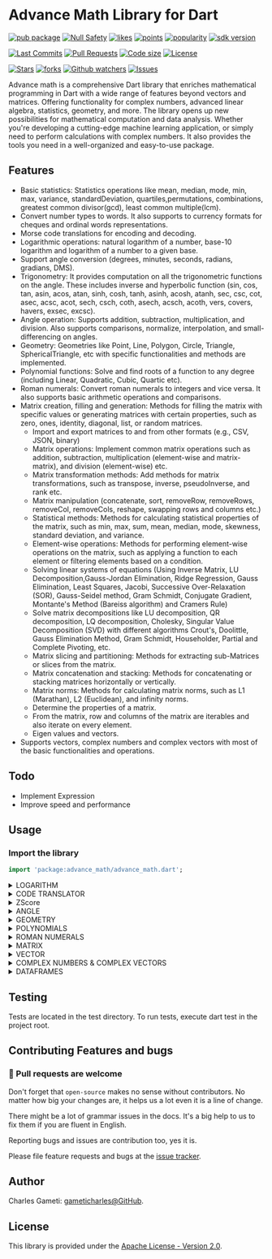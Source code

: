 # Advance Math Library for Dart

[![pub package](https://img.shields.io/pub/v/advance_math.svg?logo=dart&logoColor=00b9fc)](https://pub.dartlang.org/packages/advance_math)
[![Null Safety](https://img.shields.io/badge/null-safety-brightgreen)](https://dart.dev/null-safety)
[![likes](https://img.shields.io/pub/likes/advance_math)](https://pub.dartlang.org/packages/advance_math/score)
[![points](https://img.shields.io/pub/points/advance_math)](https://pub.dartlang.org/packages/advance_math/score)
[![popularity](https://img.shields.io/pub/popularity/advance_math)](https://pub.dartlang.org/packages/advance_math/score)
[![sdk version](https://badgen.net/pub/sdk-version/advance_math)](https://pub.dartlang.org/packages/advance_math)

[![Last Commits](https://img.shields.io/github/last-commit/gameticharles/advance_math?ogo=github&logoColor=white)](https://github.com/gameticharles/advance_math/commits/master)
[![Pull Requests](https://img.shields.io/github/issues-pr/gameticharles/advance_math?ogo=github&logoColor=white)](https://github.com/gameticharles/advance_math/pulls)
[![Code size](https://img.shields.io/github/languages/code-size/gameticharles/advance_math?ogo=github&logoColor=white)](https://github.com/gameticharles/advance_math)
[![License](https://img.shields.io/github/license/gameticharles/advance_math?ogo=github&logoColor=white)](https://github.com/gameticharles/advance_math/blob/main/LICENSE)

[![Stars](https://img.shields.io/github/stars/gameticharles/advance_math)](https://github.com/gameticharles/advance_math/stargazers)
[![forks](https://img.shields.io/github/forks/gameticharles/advance_math)](https://github.com/gameticharles/advance_math/network/members)
[![Github watchers](https://img.shields.io./github/watchers/gameticharles/advance_math)](https://github.com/gameticharles/advance_math/MyBadges)
[![Issues](https://img.shields.io./github/issues-raw/gameticharles/advance_math)](https://github.com/gameticharles/advance_math/issues)

Advance math is a comprehensive Dart library that enriches mathematical programming in Dart with a wide range of features beyond vectors and matrices. Offering functionality for complex numbers, advanced linear algebra, statistics, geometry, and more. The library opens up new possibilities for mathematical computation and data analysis. Whether you're developing a cutting-edge machine learning application, or simply need to perform calculations with complex numbers. It also provides the tools you need in a well-organized and easy-to-use package.

## Features

- Basic statistics: Statistics operations like mean, median, mode, min, max, variance, standardDeviation, quartiles,permutations, combinations, greatest common divisor(gcd), least common multiple(lcm).
- Convert number types to words. It also supports to currency formats for cheques and ordinal words representations.
- Morse code translations for encoding and decoding.
- Logarithmic operations: natural logarithm of a number, base-10 logarithm and logarithm of a number to a given base.
- Support angle conversion (degrees, minutes, seconds, radians, gradians, DMS).
- Trigonometry: It provides computation on all the trigonometric functions on the angle. These includes inverse and hyperbolic function (sin, cos, tan, asin, acos, atan, sinh, cosh, tanh, asinh, acosh, atanh, sec, csc, cot, asec, acsc, acot, sech, csch, coth, asech, acsch, acoth, vers, covers, havers, exsec, excsc).
- Angle operation: Supports addition, subtraction, multiplication, and division. Also supports comparisons, normalize, interpolation, and small-differencing on angles.
- Geometry: Geometries like Point, Line, Polygon, Circle, Triangle, SphericalTriangle, etc with specific functionalities and methods are implemented.
- Polynomial functions: Solve and find roots of a function to any degree (including Linear, Quadratic, Cubic, Quartic etc).
- Roman numerals: Convert roman numerals to integers and vice versa. It also supports basic arithmetic operations and comparisons.
- Matrix creation, filling and generation: Methods for filling the matrix with specific values or generating matrices with certain properties, such as zero, ones, identity, diagonal, list, or random matrices.
    - Import and export matrices to and from other formats (e.g., CSV, JSON, binary)
    - Matrix operations: Implement common matrix operations such as addition, subtraction, multiplication (element-wise and matrix-matrix), and division (element-wise) etc.
    - Matrix transformation methods: Add methods for matrix transformations, such as transpose, inverse, pseudoInverse, and rank etc.
    - Matrix manipulation (concatenate, sort, removeRow, removeRows, removeCol, removeCols, reshape, swapping rows and columns etc.)
    - Statistical methods: Methods for calculating statistical properties of the matrix, such as min, max, sum, mean, median, mode, skewness, standard deviation, and variance.
    - Element-wise operations: Methods for performing element-wise operations on the matrix, such as applying a function to each element or filtering elements based on a condition.
    - Solving linear systems of equations (Using Inverse Matrix, LU Decomposition,Gauss-Jordan Elimination, Ridge Regression, Gauss Elimination, Least Squares, Jacobi, Successive Over-Relaxation (SOR), Gauss-Seidel method, Gram Schmidt, Conjugate Gradient, Montante's Method (Bareiss algorithm) and Cramers Rule)
    - Solve matrix decompositions like LU decomposition, QR decomposition, LQ decomposition, Cholesky, Singular Value Decomposition (SVD)  with different algorithms Crout's, Doolittle, Gauss Elimination Method, Gram Schmidt, Householder, Partial and Complete Pivoting, etc.
    - Matrix slicing and partitioning: Methods for extracting sub-Matrices or slices from the matrix.
    - Matrix concatenation and stacking: Methods for concatenating or stacking matrices horizontally or vertically.
    - Matrix norms: Methods for calculating matrix norms, such as L1 (Marathan), L2 (Euclidean), and infinity norms.
    - Determine the properties of a matrix.
    - From the matrix, row and columns of the matrix are iterables and also iterate on every element.
    - Eigen values and vectors.
- Supports vectors, complex numbers and complex vectors with most of the basic functionalities and operations.

## Todo

- Implement Expression
- Improve speed and performance

## Usage

### Import the library

```dart
import 'package:advance_math/advance_math.dart';
```

<details>
<summary>LOGARITHM</summary>

# Logarithm

Base-10 logarithm of a number is also implemented.

```dart
print(log10(100));  // Output: 2.0
```

Compute the natural logarithm of of a number using the function below. It also supports computes logarithm to any base.

```dart
// Natural log of `e`
print(log(math.e));  // Output: 1.0

//log to any base. Example log to base 10 on 100
print(log(100, 10)); // prints: 2.0
```

Compute the logarithm of a number to a given base.

```dart
print(logBase(10, 100));  // Output: 2.0
print(logBase(2, 8));  // Output: 3.0
print(logBase(2, 32));  // Output: 5.0
```

</details>

<details>
<summary>CODE TRANSLATOR</summary>

# Morse Code

This library provides a class, `MorseCode`, for encoding and decoding messages using the Morse code system. It offers custom delimiters for characters, words, and new lines in Morse code. The class also includes a rate limiter to prevent abuse of the encode/decode functions and optional logging for debugging purposes.

```dart
main(){
  // Create an instance of morse code translator
  var translator = MorseCode();

  // Convert words to morse code
  var encoded = translator.encode('SOS');
  print('Encoded: $encoded'); // Encoded: ... --- ...
  print('');

  // Convert the morse code to words
  var decoded = translator.decode(encoded);
  print('Decoded: $decoded'); // Decoded: SOS
}
```

## Rate Limiting and Logging

The `MorseCodeTranslator` class includes a rate limiter to prevent abuse of the encode/decode functions. You can enable or disable logging by setting the `loggingEnabled` flag to `true` or `false`. When logging is enabled, informational messages will be logged to the console.

## Caching

To improve efficiency, the translator caches previously decoded Morse code strings. This allows for faster decoding of repeated messages without having to recompute them.

```dart
void main() {
  // Create an instance of rate limiter
  var rateLimiter = RateLimiter(
    maxRequests: 10,
    interval: Duration(seconds: 10),
  );

  // An instance of morse code translator with logging enabled and rate limiter parsed
  var translator = MorseCode(
    loggingEnabled: true,
    rateLimiter: rateLimiter,
  );

  encoded = translator.encode('Enable logging for debugging');
  print('Encoded: $encoded');

  decoded = translator.decode(encoded);
  print('Decoded: $decoded');

  print('');
  print('Decoded directly');
  String decodingValue =
      ".... .. / - .... . .-. . / .... --- .-- / .- .-. . / -.-- --- ..- ..--..";
  decoded = translator.decode(decodingValue);
  print('Decoded: $decoded');
}

// Encoding input: Enable logging for debugging
// Encoded: . -. .- -... .-.. . / .-.. --- --. --. .. -. --. / ..-. --- .-. / -.. . -... ..- --. --. .. -. --.
// Decoded: ENABLE LOGGING FOR DEBUGGING
// 
// Decoded directly
// Decoded: HI THERE HOW ARE YOU?
```


# NumOrWords

NumOrWords (Numbers or Words) is a Dart class designed to convert numerical values into their word representations and vice-versa. It is highly customizable, catering to multiple languages, currency representations, and more.

## Features

- **Basic Number Conversion**: Convert any number into its word representation.
- **Currency Representation**: Represent numbers in their currency form (e.g., Dollars, Euros).
- **Decimal Precision**: Define the precision for decimal numbers.
- **Ordinal Numbers**: Convert numbers into their ordinal form (e.g., 1st, 2nd, 3rd).
- **Multiple Languages Support**: Easily extendable for multiple languages.
- **Number Extension**: Conveniently use the Dart extension on numbers for quick conversion.

## Basic Usage

To begin, instantiate the `NumOrWords` class by providing language configurations.

```dart
var converter = NumOrWords(languages: {'en': englishConfig});
```

### Converting a Number to Words

Simply call the `convert` method on the converter instance.

```dart
print(converter.toWords(45.6743));  // Forty-Five Point Six Seven Four Three
```

### Defining Decimal Precision

You can also specify the precision for decimal numbers.

```dart
print(converter.toWords(45.6743, decimalPlaces: 10));  // Forty-Five Point Six Seven Four Three
```

### Currency Representation

To represent numbers in their currency form, specify the currency.

```dart
print(converter.convert(45.6743, currency: usd));  // Forty-Five Dollars And Sixty-Seven Cents Only
```

## Using the Number Extension

For convenience, the package also provides an extension on the number type.

```dart
print(45.67.toWords(currency: usd));  // Forty-Five Dollars And Sixty-Seven Cents Only
```

## Advanced Number Conversions

The package can handle a variety of number forms and scenarios.

```dart
print(converter.toWords(0));  // Zero
print(converter.toWords(1));  // One
print(converter.toWords(10));  // Ten
print(converter.toWords(100));  // One Hundred
print(converter.toWords(101));  // One Hundred And One
print(converter.toWords(111));  // One Hundred And Eleven
```

### Ordinal Numbers

To convert numbers into their ordinal form, use the `useOrdinal` parameter.

```dart
print(converter.toWords(111, useOrdinal: true));  // One Hundred And Eleventh
print(converter.toWords(13, useOrdinal: true));  // Thirteenth
print(converter.toWords(21, useOrdinal: true));  // Twenty-First
print(converter.toWords(30, useOrdinal: true));  // Thirtieth
print(converter.toWords(40, useOrdinal: true));  // Fortieth
```

### Words to Numver

The supports only French and English for the mean time. You can convert number to either English or French and back to number with losing precision.

```dart
  void displayConversion(NumOrWords converter, num value,
      {String lang = 'en',
      int decimalPlaces = 2,
      bool useOrdinal = false,
      bool isFeminine = false,
      Currency? currency}) {
    var result = converter.toWords(value,
        lang: lang,
        decimalPlaces: decimalPlaces,
        useOrdinal: useOrdinal,
        isFeminine: isFeminine,
        currency: currency);
    print(result);
    print(converter.toNum(result, lang: lang, currency: currency));
    print('---');
  }

  var converter = NumOrWords();

  print('--- French ---');
  displayConversion(converter, 301, lang: 'fr', useOrdinal: true);
  displayConversion(converter, 123, lang: 'fr', decimalPlaces: 10);
  displayConversion(converter, 6743, lang: 'fr', decimalPlaces: 10);
  displayConversion(converter, 123.6743, lang: 'fr', decimalPlaces: 10);
  displayConversion(converter, 123.6743, lang: 'fr', currency: cefaCurrency);
  displayConversion(converter, 84656789, lang: 'fr');
  displayConversion(converter, 9181601, lang: 'fr');
  displayConversion(converter, 8666529123484656789, lang: 'fr');

  print('\n--- English ---');
  displayConversion(converter, 301, lang: 'en', useOrdinal: true);
  displayConversion(converter, 123, lang: 'en', decimalPlaces: 10);
  displayConversion(converter, 6743, lang: 'en', decimalPlaces: 10);
  displayConversion(converter, 123.6743, lang: 'en', decimalPlaces: 10);
  displayConversion(converter, 123.6743, lang: 'en', currency: usdCurrency);
  displayConversion(converter, 9181601, lang: 'en');
  displayConversion(converter, 8666529123484656789, lang: 'en');


// --- French ---
// Trois Cents-et-Un
// 301
// ---
// Cent et Vingt-et-Trois
// 123
// ---
// Six Mille Sept Cents et Quarante-et-Trois
// 6743
// ---
// Cent et Vingt-et-Trois Point Six Mille Sept Cents et Quarante-et-Trois
// 123.6743
// ---
// Cent et Vingt-et-Trois Francs et Soixante-et-Sept Centimes Seulement
// 123.67
// ---
// Quatre-Vingt-et-Quatre Million Six Cents et Cinquante-et-Six Mille Sept Cents et Quatre-Vingt-et-Neuf
// 84656789
// ---
// Neuf Million Cent et Quatre-Vingt-et-Un Mille Six Cents et Un
// 9181601
// ---
// Huit Trillion Six Cents et Soixante-et-Six Billiard Cinq Cents et Vingt-et-Neuf Billion Cent et Vingt-et-Trois Milliard Quatre Cents et Quatre-Vingt-et-Quatre Million Six Cents et Cinquante-et-Six Mille Sept Cents et Quatre-Vingt-et-Neuf
// 8666529123484656789
// ---
//
// --- English ---
// Three Hundred And First
// 301
// ---
// One Hundred And Twenty-Three
// 123
// ---
// Six Thousand Seven Hundred And Forty-Three
// 6743
// ---
// One Hundred And Twenty-Three Point Six Thousand Seven Hundred And Forty-Three
// 123.6743
// ---
// One Hundred And Twenty-Three Dollars And Sixty-Seven Cents Only
// 123.67
// ---
// Nine Million One Hundred And Eighty-One Thousand Six Hundred And One
// 9181601
// ---
// Eight Quintillion Six Hundred And Sixty-Six Quadrillion Five Hundred And Twenty-Nine Trillion One Hundred And Twenty-Three Billion Four Hundred And Eighty-Four Million Six Hundred And Fifty-Six Thousand Seven Hundred And Eighty-Nine
// 8666529123484656789
// ---
```

## LanguageConfig and Currency Configurations

The `LanguageConfig` and `Currency` classes are central to the NumOrWords package. They allow for deep customization and extensibility to cater to different languages and currency formats.

### Currency Configuration

For currency representation, you can define the singular and plural forms of both main and fractional units using the `Currency` class.

These configurations (`Currency` and `LanguageConfig`) form the backbone of the NumOrWords package. By leveraging their flexibility, users can accurately convert numbers to word representations for a vast range of languages and currency formats. Whether you're targeting a single language or a global audience, NumOrWords ensures precision and extensibility.

**Example:**

```dart
final Currency usd = Currency.inUnits(
  1.0,
  CurrencyUnits(
    'United States Dollars',
    '\$',
    'USD',
    null,
    1.0,
    false,
  mainUnitSingular: 'Dollar',
  mainUnitPlural: 'Dollars',
  fractionalUnitSingular: 'Cent',
  fractionalUnitPlural: 'Cents',
  ),
);

```

In the above example, the `Currency` configuration is set for US Dollars, with "Dollar" as the singular form, "Dollars" as the plural, "Cent" as the fractional singular, and "Cents" as the fractional plural.

### LanguageConfig

The `LanguageConfig` class provides a comprehensive configuration for number-word conversion in a specific language. It defines the word representations for different number sections, such as ones, tens, hundreds, magnitudes, etc., and also handles special conditions like ordinals.

**Example:**

```dart
/// An English configuration for conversion
final LanguageConfig englishConfig = LanguageConfig(
  ones: {
    '0': "Zero",
    '1': "One",
    '2': "Two",
    '3': "Three",
    '4': "Four",
    '5': "Five",
    '6': "Six",
    '7': "Seven",
    '8': "Eight",
    '9': "Nine"
  },
  teens: {
    '10': "Ten",
    '11': "Eleven",
    '12': "Twelve",
    '13': "Thirteen",
    '14': "Fourteen",
    '15': "Fifteen",
    '16': "Sixteen",
    '17': "Seventeen",
    '18': "Eighteen",
    '19': "Nineteen"
  },
  tens: {
    '2': "Twenty",
    '3': "Thirty",
    '4': "Forty",
    '5': "Fifty",
    '6': "Sixty",
    '7': "Seventy",
    '8': "Eighty",
    '9': "Ninety"
  },
  hundreds: {
    '1': "One Hundred",
    '2': "Two Hundred",
    '3': "Three Hundred",
    '4': "Four Hundred",
    '5': "Five Hundred",
    '6': "Six Hundred",
    '7': "Seven Hundred",
    '8': "Eight Hundred",
    '9': "Nine Hundred"
  },
  magnitudes: [
    "",
    "Thousand",
    "Million",
    "Billion",
    "Trillion",
    "Quadrillion",
    "Quintillion",
    "Sextillion",
    "Septillion",
    "Octillion",
    "Nonillion",
    "Decillion",
    "Undecillion",
    "Duodecillion",
    "Tredecillion",
    "Quattuordecillion",
    "Quindecillion",
    "Sexdecillion",
    "Septendecillion",
    "Octodecillion",
    "Novemdecillion",
    "Vigintillion"
  ],
  fractionalSeparator: 'Point',
  negativeTerm: 'Negative',
  currencySuffix: 'Only',
  tensDelimiter: "-",
  ordinalSuffixes: {1: "st", 2: "nd", 3: "rd", -1: "th"},
  ordinalFunction: (value, {bool isFeminine = false}) {
    // Helper function to get the ordinal for numbers from 1 to 19
    String simpleOrdinal(int num) {
      if (num == 1) return 'First';
      if (num == 2) return 'Second';
      if (num == 3) return 'Third';
      if (num == 4) return 'Fourth';
      if (num == 5) return 'Fifth';
      if (num == 6) return 'Sixth';
      if (num == 7) return 'Seventh';
      if (num == 8) return 'Eighth';
      if (num == 9) return 'Ninth';
      if (num == 12) return 'Twelfth';

      return "${englishConfig.convertChunk(num)}${englishConfig.ordinalSuffixes[-1]!}";
    }

    String twoDigitOrdinal(int num) {
      if (num >= 10 && num < 20) {
        // Special cases for 11th to 19th
        return englishConfig.teens["$num"]! +
            englishConfig.ordinalSuffixes[-1]!;
      }
      if (num >= 20) {
        int tensPart = num ~/ 10;
        int onesPart = num % 10;
        var v = englishConfig.tens["$tensPart"]!;
        if (onesPart == 0) {
          return "${v.substring(0, v.length - 1)}ieth";
        } else {
          return "$v-${simpleOrdinal(onesPart)}";
        }
      }
      return simpleOrdinal(num);
    }

    if (value < 100) {
      return twoDigitOrdinal(value);
    }

    String cardinal = englishConfig.convertChunk(value);
    List<String> parts = cardinal.split(' ');

    // For numbers above 99, replace only the last part with its ordinal
    String lastPartOrdinal = twoDigitOrdinal(value % 100);
    parts[parts.length - 1] = lastPartOrdinal;

    return parts.join(' ');
  },
  reverseOrdinalFunction: (value) {
    value = value.replaceFirst('First', 'One');
    value = value.replaceFirst('Second', 'Two');
    value = value.replaceFirst('Third', 'Three');
    value = value.replaceFirst('Fourth', 'Four');
    value = value.replaceFirst('Fifth', 'Five');
    value = value.replaceFirst('Sixth', 'Six');
    value = value.replaceFirst('Seventh', 'Seven');
    value = value.replaceFirst('Eighth', 'Eight');
    value = value.replaceFirst('Ninth', 'Nine');
    value = value.replaceFirst('Twelfth', 'Twelve');

    // Split the input into words
    List<String> words = value.split(RegExp(r'[\s\-]'));

    if (words.last.endsWith('ieth')) {
      value = value.replaceFirst(
          words.last, '${words.last.substring(0, words.last.length - 4)}y');
    } else if (words.last.endsWith('th')) {
      value = value.replaceFirst(
          words.last, words.last.substring(0, words.last.length - 2));
    }

    return value;
  },
  chunkConversionRule: (num currentValue, String word, LanguageConfig config) {
    if (word == "Hundred") {
      return currentValue == 0 ? 100 : currentValue * 100;
    } else if (config.magnitudes.contains(word)) {
      num magnitudeValue = pow(10, config.magnitudes.indexOf(word) * 3);
      return currentValue * magnitudeValue;
    }

    return 0; // Default case, can be adjusted as needed
  },
  defaultConjunction: "And",
  unitsBeforeTens: false,
);

```

In the provided example, the `LanguageConfig` is set for English. It specifies the words for ones, tens, hundreds, etc., and also handles the logic for ordinals. The configuration also includes details like the word for negative numbers (`Negative`), currency suffix (`Only`), and the delimiter used between tens and ones (`-`).

### Extending for Multiple Languages

To support multiple languages, simply extend the `LanguageConfig` for each language and provide it to the `NumOrWords` class.

## Conclusion

NumOrWords offers a comprehensive solution for converting numbers into words, supporting a wide range of use-cases and customization. Whether you need simple word representation or complex multi-language support with currency, NumOrWords has got you covered.

</details>


<details>
<summary>ZScore</summary>

# ZScore

Computes Z-scores based on a given confidence level.
The class provides functionalities to compute Z-scores, which are used in statistical hypothesis testing.

The Z-score represents how many standard deviations an element is from the mean.

```dart
var confidenceLevels = [
    10,
    20,
    30,
    40,
    50,
    60,
    70,
    80,
    85,
    90,
    95,
    99.0,
    99.999,
    99.99999,
    99.9999999
  ];
  for (var cl in confidenceLevels) {
    double zScore = ZScore.computeZScore(cl);
    print("Z-score for $cl% confidence level is $zScore");
  }

// Z-score for 10% confidence level is 0.12538099310291884
// Z-score for 20% confidence level is 0.25293326782658254
// Z-score for 30% confidence level is 0.3848770849965131
// Z-score for 40% confidence level is 0.5240018703826799
// Z-score for 50% confidence level is 0.6741891400433162
// Z-score for 60% confidence level is 0.8414567173547839
// Z-score for 70% confidence level is 1.0364314851895606
// Z-score for 80% confidence level is 1.281728756502709
// Z-score for 85% confidence level is 1.4398004696260025
// Z-score for 90% confidence level is 1.645211440143815
// Z-score for 95% confidence level is 1.9603949169253396
// Z-score for 99.0% confidence level is 2.5762360813095704
// Z-score for 99.999% confidence level is 4.417087697546128
// Z-score for 99.99999% confidence level is 5.326446072058037
// Z-score for 99.9999999% confidence level is 6.109029815669355
```

Compute the confidence level using the Z-Scroe value

```dart
print(ZScore.computeConfidenceLevel(1.9603949169253396)); // 95.00503548449109
print(ZScore.computeConfidenceLevel(5.326446072058037)); // 99.99998998470075
```

Confidence interval around a sample mean, you generally need the sample mean (x), the sample size (n), and the standard deviation (σ) or the standard error of the sample mean (SE). The Z-score corresponding to the desired confidence level is also required.

```dart
var interval = ZScore.computeConfidenceInterval(50, 100, 10, 95);
print("Confidence Interval: (${interval.lower}, ${interval.upper})");
// Output: Confidence Interval: (48.040605084588995, 51.959394915411005)
```

Compute the Probability Density Function (PDF) and Cumulative Density Function (CDF) for a standard normal distribution to the ZScore class.

```dart
print(ZScore.computeCDF(0)); // 0.49999998499999976
print(ZScore.computePDF(0)); // 0.3989422804014327
```

other computational functions includes:

```dart
// Compute p-value from a given Z-score.
print(ZScore.computePValue(1.96)); // 0.025

// Convert Z-score to T-score.
print(ZScore.convertZToT(1.96)); // 69.6

// Compute the percentile from a given Z-score.
print(ZScore.computePercentile(1.96)); // 97.5

// Compute Z-score from a raw score.
print(ZScore.computeZScoreFromRawScore(110, 100, 15)); // 0.6666666666666666
```

</details>

<details>
<summary>ANGLE</summary>

# Angle Class

The `Angle` class is part of the `advanced_math` library. It's designed to make working with angles straightforward in a variety of units, including degrees, radians, gradians, and DMS (Degrees, Minutes, Seconds).

## Features

1. Create an Angle object with any of the four units. The class will automatically convert it to all other units and store them as properties:

```dart
var angleDeg = Angle.degrees(45);
var angleRad = Angle.radians(math.pi / 4);
var angleGrad = Angle.gradians(50);
var angleDMS = Angle.dms([45, 0, 0]);
```

2. Get the smallest difference between two angles:

```dart
num diff = angleDeg.smallestDifference(angleRad);
```

3. Interpolate between two angles:

```dart
Angle interpolated = angleDeg.interpolate(angleRad, 0.5);
```

4. Convert an angle from one unit to another:

```dart
double rad = Angle.convert(180, AngleType.degrees, AngleType.radians);  // Converts 180 degrees to radians
print(rad);  // Outputs: 3.141592653589793

double grad = Angle.convert(1, AngleType.radians, AngleType.gradians);  // Converts 1 radian to gradians
print(grad);  // Outputs: 63.661977236758134
```

5. Convert degrees to gradians, radians, minutes or seconds, and vice versa:

```dart
double minutes = degrees2Minutes(1);  // Output: 60.0
double degreesFromMinutes = minutes2Degrees(60);  // Output: 1.0
double seconds = degrees2Seconds(1);  // Output: 3600.0
double degreesFromSeconds = seconds2Degrees(3600);  // Output: 1.0
```

6. Perform all the possible trignometry functions on the angle:

```dart
var angle = Angle.degrees(45);
var t1 = angle.sin();
var t2 = angle.cos();
var t3 = angle.tan();
var t4 = angle.tanh();
var t5 = angle.atanh();
```

These features provide an easy-to-use interface for handling various angle calculations, especially for applications that require geometric computations or work with geospatial data. The `Angle` class is an essential part of the `advanced_math` library and can be useful for anyone who needs advanced mathematical operations in Dart.

</details>

<details>
<summary>GEOMETRY</summary>

# Geometry Library

This library provides a suite of classes and functions to work with geometric objects and perform geometric calculations.

## Usage

### Point

A `Point` represents a point in a 2D space.

```dart
Point p1 = Point(3, 4); // 2D point
print(p1.x); // prints: 3
print(p1.y); // prints: 4

var p2 = Point(1, 2, 3);  // 3D point
print(p2.is3DPoint) // true

var p = Point.fromPolarCoordinates(5, radians(53.13));
print(p); // Output: Point(3.0000000000000004, 3.9999999999999996)

var p = Point.fromSphericalCoordinates(5, radians(53.13), radians(30));
print(p); // Output: Point(1.50, 1.999997320371271, 4.330127018922194)

```

A `Point3D` represents a point in a 3D space.

```dart
Point3D p1 = Point3D(3, 4, 2); // 3D point
print(p1.x); // prints: 3
print(p1.y); // prints: 4

```

Compute Distances
Example 1:

```dart
var p1 = Point(3, 4);
var p2 = Point(6, 8);
print(p1.distanceTo(p2)); // Output: 5.0

var point1 = Point(2, 3);
var point2 = Point(5, 11);
print(point1.slopeTo(point2)); // Output: 2.6666666666666665
```

Example 2:

```dart
var point1 = Point(1, 2, 3);
var point2 = Point(4, 5, 6);
print(point1.distanceTo(point2)); // Output: 5.196152422706632
print(point1.midpointTo(point2)); // Output: Point(2.5, 3.5, 4.5)
```

Arithmetics of points

```dart
var point1 = Point(2, 2);
var point2 = Point(1, 1);
print(point1 - point2); // Output: Point(1.0, 1.0)
print(point1 + point2); // Output: Point(3.0, 3.0)
print(point1 * 2); // Output: Point(4.0, 4.0)
print(point1 / 2); // Output: Point(1.0, 1.0)
```

Others include: bearingTo, distanceToLine, isCollinear etc

```dart
var point = Point(2, 0);
var origin = Point(1, 0);
Angle angle = Angle.radians(math.pi / 2)
var rotated = point.rotateBy(angle, origin)
print(rotated); // Output: Point(1, 1)

var point = Point(1, 2, 3);
print(point.move(1, -1, 2)); // Output: Point(2, 1, 5)
print(point.scale(2)); // Output: Point(2, 4, 6)
print(point.reflect(Point(0, 0, 0))); // Output: Point(-1, -2, -3)
```

### Line

A `Line` represents a line in a 2D space, defined by two points.

```dart
var line1 = Line(p1: Point(1, 1), p2: Point(2, 2));
print(line1); // Output: Line(Point(1.0, 1.0), Point(2.0, 2.0))

var line2 = Line(gradient: 1, intercept: 0);
print(line2); // Output: Line(Point(0.0, 0.0), Point(1.0, 1.0))

var line3 = Line(gradient: 2.0, intercept: 2.0, x: 3.0);
print(line3); // Output: Line(Point(3.0, 8.0), Point(4.0, 10.0))

var line4 = Line(y: 1.0, gradient: 2.0, intercept: 3.0);
print(line4); // Output: Line(Point(-1.0, 1.0), Point(0.0, 3.0))

var line5 = Line(y: 1.0, gradient: -0.5, intercept: 7.0);
print(line5); // Output: Line(Point(-12.0, 1.0), Point(-11.0, 5.5))

var line6 = Line(y: 1.0, gradient: 2.0, x: 1.0);
print(line6); // Output: Line(Point(1.0, 1.0), Point(2.0, 3.0))
```

### Plane

A class that represents a plane in a three-dimensional space.
Each instance of this class is defined by a [Point] and a normal [Vector].

```dart
var point = Point(1, 2, 3);
var normal = Vector(1, 0, 0);
var plane = Plane(point, normal);
print(plane);  // Output: Plane(point: Point(1, 2, 3), normal: Vector(1, 0, 0))
var pivot = Point(2, 3, 4);
var perpendicularLine = plane.perpendicularLine(pivot);
print(perpendicularLine);  // Output: Plane(Point(2, 3, 4), Vector(1, 0, 0))
var otherPoint = Point(1, 3, 4);
var newPlane = plane.parallelThroughPoint(otherPoint);
print(newPlane);  // Output: Plane(point: Point(1, 3, 4), normal: Vector(1, 0, 0))
```

### Circle

A `Circle` is represented by a center point and a radius.

```dart
var center = Point(0, 0);
var circle = Circle(center, 5);
print(circle.area()); // Output: 78.53981633974483
print(circle.circumference()); // Output: 31.41592653589793
print(circle.isPointInside(Point(3, 4))); // Output: true
```

### Polygon

A `Polygon` is represented by a list of points. The points should be ordered either clockwise or counter-clockwise.

```dart
Point p1 = Point(0, 0);
Point p2 = Point(1, 0);
Point p3 = Point(0, 1);
Polygon triangle = Polygon([p1, p2, p3]);
print(triangle.area); // prints: 0.5
```

Other things you could do with polygon are area with different methods, compute lengths, scale, perimeter etc.

```dart
var vertices = [
  Point(1613.26, 2418.11),
  Point(1806.71, 2523.16),
  Point(1942.17, 2366.84),
  Point(1901.89, 2203.18),
  Point(1652.08, 2259.26)
];

var polygon = Polygon(vertices: vertices);
print(polygon);
print('');

print('Area:');
print("Shoelace formula: ${polygon.shoelace()}");
print("Triangulation: ${polygon.triangulation()}");
print("Trapezoidal rule: ${polygon.trapezoidal()}");
print("Monte Carlo method (10,000 points): ${polygon.monteCarlo()}");
print("Green's theorem: ${polygon.greensTheorem()}");

print("\nCentroid: ${polygon.centroid()}");
print("Moment of inertia: ${polygon.momentOfInertia()}");

print("\nAngle Between Side 1 and 2: ${polygon.angleBetweenSides(0, 1)}");
print("Length of side 1: ${polygon.sideLengthIrregular(0)}");
print("Length of side 2: ${polygon.sideLengthIrregular(1)}");

print(
    "\nIs Point(1806.71, 2523.16) inside: ${polygon.isPointInsidePolygon(Point(1806.71, 2400.16))}");
print("Is convex: ${polygon.isConvex()}");

print("\nBounding box: ${polygon.boundingBox()}");

print("\nOriginal: ${polygon.vertices}");
polygon.scale(2.5);
print("\nScaled by 2.5: ${polygon.vertices}");

polygon.scale(1 / 2.5);
print("\nUnScale by 1/2.5: ${polygon.vertices}");

polygon.translate(1.0, 1.0);
print("\nTranslated by (1.0, 1.0): ${polygon.vertices}");

print(
    "\nNearest point on the polygon to (1920.17, 2200.18): ${polygon.nearestPointOnPolygon(Point(1920.17, 2200.18))}");

printLine('Regular Polygon');

var regPolygon = RegularPolygon(numSides: 5, sideLength: 4);

print("Area: ${regPolygon.areaPolygon()}");
print("Perimeter: ${regPolygon.perimeter()}");
print("Interior angle: ${regPolygon.interiorAngle()}");
print("Exterior angle: ${regPolygon.exteriorAngle()}\n\n");

var perimeter = regPolygon.perimeter();
var area = regPolygon.areaPolygon();
var circumradius = regPolygon.circumradius();
var inradius = regPolygon.inradius();

polygon = Polygon(numSides: regPolygon.numSides);

print(
    "Side length from perimeter: ${polygon.getSideLength(perimeter: perimeter)}");
print("Side length from area: ${polygon.getSideLength(area: area)}");
print(
    "Side length from circumradius: ${polygon.getSideLength(circumradius: circumradius)}");
print(
    "Side length from inradius: ${polygon.getSideLength(inradius: inradius)}");
```

Results:

```txt

Polygon( 
num_sides=5,
side_length=null,
vertices=[Point(1613.26, 2418.11), Point(1806.71, 2523.16), Point(1942.17, 2366.84), Point(1901.89, 2203.18), Point(1652.08, 2259.26)])

Area:
Shoelace formula: 68935.01805000007
Triangulation: 68935.01804999998
Trapezoidal rule: 68935.01805000001
Monte Carlo method (10,000 points): 69777.18425340003
Green's theorem: 68935.01805000007

Centroid: Point(1783.2220000000002, 2354.11)
Moment of inertia: 219478041763.1118

Angle Between Side 1 and 2: 1.313000433887411
Length of side 1: 220.13269861608467
Length of side 2: 206.84620857052207

Is Point(1806.71, 2523.16) inside: true
Is convex: true

Bounding box: [Point(1613.26, 2203.18), Point(1942.17, 2203.18), Point(1942.17, 2523.16), Point(1613.26, 2523.16)]

Original: [Point(1613.26, 2418.11), Point(1806.71, 2523.16), Point(1942.17, 2366.84), Point(1901.89, 2203.18), Point(1652.08, 2259.26)]

Scaled by 2.5: [Point(4033.15, 6045.275000000001), Point(4516.775, 6307.9), Point(4855.425, 5917.1), Point(4754.725, 5507.95), Point(4130.2, 5648.150000000001)]

UnScale by 1/2.5: [Point(1613.2600000000002, 2418.11), Point(1806.71, 2523.16), Point(1942.17, 2366.84), Point(1901.8900000000003, 2203.18), Point(1652.08, 2259.26)]

Translated by (1.0, 1.0): [Point(1614.2600000000002, 2419.11), Point(1807.71, 2524.16), Point(1943.17, 2367.84), Point(1902.8900000000003, 2204.18), Point(1653.08, 2260.26)]

Nearest point on the polygon to (1920.17, 2200.18): Point(1920.17, 2200.18)

--- --- --- --- --- --- --- --- --- --- Regular Polygon --- --- --- --- --- --- --- --- --- --- 

Area: 27.52763840942347
Perimeter: 20.0
Interior angle: 108.0
Exterior angle: 72.0


Side length from perimeter: 4.0
Side length from area: 4.0
Side length from circumradius: 4.0
Side length from inradius: 4.0
```

### Triangle

A `Triangle` is a special kind of polygon. It can be created by providing the lengths of its sides, or its coordinates.

```dart
Triangle triangle1 = Triangle(a: 3, b: 4, c: 5);
print(triangle1.area(AreaMethod.heron)); // prints: 6.0

Triangle triangle2 = Triangle(A: Point(0, 0), B: Point(3, 0), C: Point(0, 4));
print(triangle2.area(AreaMethod.coordinates)); // prints: 6.0
```

### SphericalTriangle

A `SphericalTriangle` is a triangle on the surface of a sphere. It can be created by providing the lengths of its sides and the radius of the sphere.

```dart
  var triangle = SphericalTriangle.fromAllSides( Angle(rad: pi / 2), Angle(rad: pi / 3), Angle(rad: pi / 4));

  // Angles
  print('AngleA: ${triangle.angleA} '); // AngleA: Angle: 35.26438968275524° or 0.6154797086703871 rad or [35, 15, 51.802857918852396]
  print('AngleB: ${triangle.angleB} '); // AngleB: Angle: 125.26438968275677° or 2.186276035465284 rad or [125, 15, 51.80285792437758]
  print('AngleC: ${triangle.angleC}'); // AngleC: Angle: 45.00000000000074° or 0.785398163397448 rad or [45, 0, 2.660272002685815e-9]

  // Sides
  print('SideA: ${triangle.sideA}'); // SideA: Angle: 90.00000000000152° or 1.5707963267948966 rad or [90, 0, 5.474021236295812e-9]
  print('SideB: ${triangle.sideB}'); // SideB: Angle: 60.00000000000101° or 1.0471975511965976 rad or [60, 0, 3.632294465205632e-9]
  print('SideC: ${triangle.sideC} '); // SideC: Angle: 45.00000000000076° or 0.7853981633974483 rad or [45, 0, 2.737010618147906e-9]

  print('Area: ${triangle.area} ≈ ${triangle.areaPercentage} % of unit sphere surface area'); // Area: 0.445561253943326 ≈ 3.545663800765179 % of unit sphere surface area
  print('Perimeter: ${triangle.perimeter} ≈ ${triangle.perimeterPercentage} % of unit sphere circumference'); // Perimeter: 3.4033920413889422 ≈ 54.166666666666664 % of unit sphere circumference
  print('isValidTriangle: ${triangle.isValidTriangle()}'); // isValidTriangle: true
```

</details>

<details>
<summary>POLYNOMIALS</summary>

# Polynomials

The Geometry Library provides comprehensive support for Polynomials. This includes polynomials of different degrees, from linear to quartic, as well as a general polynomial implementation using the Durand-Kerner method for degrees of 5 or higher.

## Usage

### Linear

Linear polynomials are of the form ax + b = 0.

```dart
Linear linear = Linear.num(a: 2, b: -3);
print(linear.roots()); // Output: [1.5]
```

### Quadratic

Quadratic polynomials are of the form ax² + bx + c = 0.

```dart
Quadratic quad = Quadratic.num(a: 2, b: -3, c: -2);
print(quad.roots()); // Output: [2.0, -0.5]
print(quad.vertex()); // Output: [0.75, -3.125]
```

### Cubic

Cubic polynomials are of the form ax³ + bx² + cx + d = 0.

```dart
Cubic cubic = Cubic.num(a: -1, b: 1, c: 1, d: 2);
print(cubic.roots()); // Output: [-1.0, -1.0, 2.0]
```

### Quartic

Quartic polynomials are of the form ax⁴ + bx³ + cx² + dx + e = 0.

```dart
Quartic quartic = Quartic.num(a: -1, b: -8, c: 0, d: 0, e: -1);
print(quartic.roots()); // Output: [1.0, -1.0, -1.0, -1.0]
```

### Durand-Kerner

This is a general polynomial implementation that uses the Durand-Kerner method to find the roots of a polynomial with a degree of 5 or higher.

```dart
DurandKerner dk = DurandKerner.num([1, 5, 1, 4, 0, 3, 2]);
print(dk.degree); // 6
print(dk); // x⁶ + 5x⁵ + x⁴ + 4x³ + 3x + 2
print(dk.roots()); 
// [-0.34289017575006814 + 0.9530107213799093i, -0.34289017581899034 - 0.9530107213040406i, 0.5696766117867249 + 0.6923844884012686i, -4.9651242864231895, 0.5696766117855657 - 0.6923844884824355i, -0.4884485856011231]
```

### Additional Features

Each of these polynomials can be differentiated, integrated, simplified, and evaluated.

```dart
Polynomial poly = Polynomial.fromList([3, -6, 12]);
print(poly); // 3x² - 6x + 12
print(poly.simplify()); // x² - 2x + 4
print(poly.roots()); // [1 + 1.7320508075688774i, 1 - 1.7320508075688774i]
print(poly.differentiate()); // 6x - 6
print(poly.integrate()); // x³ - 3x² + 12x
print(poly.evaluate(2)); // 12.0
```

```dart
Polynomial p = Polynomial.fromString("x^5 - x^4 - x + 1");
print(p.coefficients); // [1.0, -1.0, 0, 0, -1.0, 1.0]
print(p); // x⁵ - x⁴ - x + 1.0
print(p.evaluate(Complex(-19 / 8, 7.119033245839726e-16))); // -104.00619506835938
print(p.roots());
// [2.481185557213347e-11 - 0.9999999999737949i, -1.0000000000550548 + 3.5929979905099436e-11i, 1.0000004031257346 + 2.7703711854406305e-7i, 5.095265802549413e-11 + 1.0000000000706935i, 1.0000004031257346 + 2.7703711854406305e-7i]
print('');
```

</details>

<details>
<summary>ROMAN NUMERALS</summary>

# Roman Numerals

A Dart class designed to provide efficient conversions between Roman numerals and integers. This class also supports arithmetic operations directly on Roman numeral representations.

## Features

- Convert integers to Roman numerals and vice versa.
- Supports numbers up to 3,999 using standard Roman numerals.
- Supports numbers above 3,999 using parentheses notation.
- Provides arithmetic operations on Roman numerals.
- Caches recent conversions for performance.

## Usage

### Instantiation

```dart
RomanNumerals romanFive = RomanNumerals(5); 
print(romanFive) // V
print(RomanNumerals(69)); // LXIX
print(RomanNumerals(8785)); // (VIII)DCCLXXXV
```

### Conversion from Roman to Integer

```dart
RomanNumerals romanYear = RomanNumerals.fromRoman("MMXXIII");
print(romanYear.value);  // Outputs: 2023
print(RomanNumerals.fromRoman('(VIII)DCCLXXXV').value); // 8785
```

### Arithmetic Operations

```dart
RomanNumerals a = RomanNumerals.fromRoman('MMXXIII'); // 2023
RomanNumerals b = RomanNumerals.fromRoman('X'); // 10

print(a + b); // MMXXXIII
print(a - b); // MMXIII
print(a * b); // (XX)CCXXX
print(a / b); // CCII
print(a % b); // III

print(RomanNumerals.fromRoman('MXXII') - RomanNumerals.fromRoman('LXX') - RomanNumerals.fromRoman('LII')); // CM
print(RomanNumerals.fromRoman('(M)') - RomanNumerals.fromRoman('(CC)DXXV')); // (DCCXCIX)CDLXXV
print(RomanNumerals.fromRoman('(DCCXCIX)CDLXXV').value); // 799475
```

Also support shifting the bits of this integer to the left by [shiftAmount].

```dart
print(a << 1); // (IV)XLVI
print(RomanNumerals.fromRoman('(IV)XLVI').value);
print((a >> 1).value); // 1011
```

### Logical, Comparison Operations

```dart
RomanNumerals a = RomanNumerals.fromRoman('MMXXIII'); // 2023
RomanNumerals b = RomanNumerals.fromRoman('X'); // 10

print(a & b); // II (bitwise AND)
print(a | b); // MMXXXI (bitwise OR)
print(a ^ b); // MMXXIX (bitwise XOR)
print(a == b); // false
print(a > b); // true
print(a < b); // false
print(a >= b); // true
print(a <= b); // false
```

### Date to and from Roman numerals

```dart
  print(RomanNumerals.dateToRoman('August 22, 1989', format: 'MMMM d, y', sep: '・')); // Outputs: VIII・XXII・MCMLXXXIX
  print(RomanNumerals.dateToRoman('Dec-23, 2017', format: 'MMM-d, y')); // Outputs: XII • XXIII • MMXVII
  print(RomanNumerals.dateToRoman('Jul-21, 2016', format: 'MMM-d, y')); // Outputs: VII • XXI • MMXVI

  print(RomanNumerals.romanToDate('VIII・XXII・MCMLXXXIX', format: 'MMMM d, y', sep: '・')); // Outputs: August 22, 1989
```

</details>

<details>
<summary>MATRIX</summary>

# Matrix

## Create a Matrix

You can create a Matrix object in different ways:

Create a 2x2 Matrix from string

```dart
Matrix a = Matrix("1 2 3; 4 5 6; 7 8 9");
print(a);
// Output:
// Matrix: 3x3
// ┌ 1 2 3 ┐
// │ 4 5 6 │
// └ 7 8 9 ┘
```

Create a matrix from a list of lists

```dart
Matrix b = Matrix([[1, 2], [3, 4]]);
print(b);
// Output:
// Matrix: 2x2
// ┌ 1 2 ┐
// └ 3 4 ┘
```

Create a matrix from a list of diagonal objects

```dart
Matrix d = Matrix.fromDiagonal([1, 2, 3]);
print(d);
// Output:
// Matrix: 3x3
// ┌ 1 0 0 ┐
// │ 0 2 0 │
// └ 0 0 3 ┘
```

Create a matrix from a flattened array

```dart
final source = [1, 2, 3, 4, 5, 6, 7, 8, 9, 0];
final ma = Matrix.fromFlattenedList(source, 2, 6);
print(ma);
// Output:
// Matrix: 2x6
// ┌ 1 2 3 4 5 6 ┐
// └ 7 8 9 0 0 0 ┘
```

Create a matrix from list of columns

```dart
var col1 = ColumnMatrix([1, 2, 3]);
var col2 = ColumnMatrix([4, 5, 6]);
var col3 = ColumnMatrix([7, 8, 9]);
var matrix = Matrix.fromColumns([col1, col2, col3]);
print(matrix);
// Output:
// Matrix: 3x3
// ┌ 1 4 7 ┐
// | 2 5 8 |
// └ 3 6 9 ┘
```

Create a matrix from list of rows

```dart
var row1 = RowMatrix([1, 2, 3]);
var row2 = RowMatrix([4, 5, 6]);
var row3 = RowMatrix([7, 8, 9]);
var matrix = Matrix.fromRows([row1, row2, row3]);
print(matrix);
// Output:
// Matrix: 3x3
// ┌ 1 2 3 ┐
// | 4 5 6 |
// └ 7 8 9 ┘
```

Create a from a list of lists

```dart
Matrix c = [[1, '2', true],[3, '4', false]].toMatrix()
print(c);
// Output:
// Matrix: 2x3
// ┌ 1 2  true ┐
// └ 3 4 false ┘
```

Create a 2x2 matrix with all zeros

```dart
Matrix zeros = Matrix.zeros(2, 2);
print(zeros)
// Output:
// Matrix: 2x2
// ┌ 0 0 ┐
// └ 0 0 ┘
```

Create a 2x3 matrix with all ones

```dart
Matrix ones = Matrix.ones(2, 3);
print(ones)
// Output:
// Matrix: 2x3
// ┌ 1 1 1 ┐
// └ 1 1 1 ┘
```

Create a 2x2 identity matrix

```dart
Matrix identity = Matrix.eye(2);
print(identity)
// Output:
// Matrix: 2x2
// ┌ 1 0 ┐
// └ 0 1 ┘
```

Create a matrix that is filled with same object

```dart
Matrix e = Matrix.fill(2, 3, 7);
print(e);
// Output:
// Matrix: 2x3
// ┌ 7 7 7 ┐
// └ 7 7 7 ┘
```

Create a matrix from linspace and create a diagonal matrix

```dart
Matrix f = Matrix.linspace(0, 10, 3);
print(f);
// Output:
// Matrix: 1x3
// [ 0.0 5.0 10.0 ]
```

Create from a range or arrange at a step

```dart
var m = Matrix.range(6, start: 1, step: 2, isColumn: false);
print(m);
// Output:
// Matrix: 1x3
// [ 1  3  5 ]
```

Create a random matrix within arange of values

```dart
var randomMatrix = Matrix.random(3, 4, min: 1, max: 10, isDouble: true);
print(randomMatrix);
// Output:
// Matrix: 3x4
// ┌ 3  5  9  2 ┐
// │ 1  7  6  8 │
// └ 4  9  1  3 ┘
```

Create a specific random matrix from the  matrix factory

```dart
var randomMatrix = Matrix.factory
  .create(MatrixType.general, 5, 4, min: 0, max: 3, isDouble: true);
print('\n${randomMatrix.round(3)}');
```

Create a specific type of matrix from a random seed with range

```dart
randMat = Matrix.factory.create(MatrixType.general, 5, 4,
    min: 0, max: 3, seed: 12, isDouble: true);
print('\n${randMat.round(3)}');

// Output:
// Matrix: 5x4
// ┌ 1.949 1.388 2.833 1.723 ┐
// │ 0.121 1.954 2.386 2.407 │
// │ 2.758  2.81 1.026 0.737 │
// │ 1.951  0.37 0.075 0.069 │
// └ 2.274 1.932 2.659 0.196 ┘
```

```dart
var randomMatrix = Matrix.factory
    .create(MatrixType.sparse, 5, 5, min: 0, max: 2, seed: 12, isDouble: true);

print('\nProperties of the Matrix:\n${randomMatrix.round(3)}\n');
randomMatrix.matrixProperties().forEach((element) => print(' - $element'));

// Properties of the Matrix:
// Matrix: 5x5
// ┌ 0.0 1.149   0.0 0.0   0.0 ┐
// │ 0.0   0.0 0.925 0.0 1.302 │
// │ 0.0   0.0   0.0 0.0   0.0 │
// │ 0.0   0.0   0.0 0.0   0.0 │
// └ 0.0   0.0   0.0 0.0   0.0 ┘
//
//  - Square Matrix
//  - Upper Triangular Matrix
//  - Singular Matrix
//  - Vandermonde Matrix
//  - Nilpotent Matrix
//  - Sparse Matrix
```

## Check Matrix Properties

Easy much easier to query the properties of a matrix.

```dart
var A = Matrix([
    [4, 1, -1],
    [1, 4, -1],
    [-1, -1, 4]
  ]);
print(A);

print('Shape: ${A.shape}');
print('Max: ${A.max()}');
print('Column Max: ${A.max(axis: 0)}');
print('Row Max: ${A.max(axis: 1)}');
print('Min: ${A.min()}');
print('Column Min: ${A.min(axis: 0)}');
print('Row Min: ${A.min(axis: 1)}');
print('Sum: ${A.sum()}');
print('Absolute Sum: ${A.sum(absolute: true)}');
print('Column Sum: ${A.sum(axis: 0)}');
print('Row Sum: ${A.sum(axis: 1)}');
print('Diagonal Sum: ${A.sum(axis: 2)}');
print('Diagonal Sum TLBR: ${A.sum(axis: 3)}');
print('Diagonal Sum TRBL: ${A.sum(axis: 4)}');
print('Mean: ${A.mean()}');
print('Median: ${A.median()}');
print('Product: ${A.product()}');
print('Variance: ${A.variance()}');
print('Standard Deviation: ${A.standardDeviation()}');
print('Absolute Sum: ${A.sum(absolute: true)}');
print('Determinant: ${A.determinant()}');
print('Rank: ${A.rank()}');
print('Trace: ${A.trace()}');
print('Skewness: ${A.skewness()}');
print('Kurtosis: ${A.kurtosis()}');
print('Condition number: ${A.conditionNumber()}');
print('Decomposition Condition number: ${A.decomposition.conditionNumber()}');

print('Manhattan Norm(l1Norm): ${A.norm(Norm.manhattan)}');
print('Frobenius/Euclidean Norm(l2Norm): ${A.norm(Norm.frobenius)}');
print('Chebyshev/Infinity Norm: ${A.norm(Norm.chebyshev)}');
print('Spectral Norm: ${A.norm(Norm.spectral)}');
print('Trace/Nuclear Norm: ${A.norm(Norm.trace)}');
print('Nullity: ${A.nullity()}');

print('Normalize: ${A.normalize()}\n');
print('Frobenius/Euclidean Normalize: ${A.normalize(Norm.frobenius)}\n');
print('Row Echelon Form: ${A.rowEchelonForm()}\n');
print('Reduced Row Echelon Form: ${A.reducedRowEchelonForm()}\n');
print('Null Space: ${A.nullSpace()}\n');
print('Row Space: ${A.rowSpace()}\n');
print('Column Space: ${A.columnSpace()}\n');
print('Matrix Properties:');
A.matrixProperties().forEach((element) => print(' - $element'));

// Output:
// Matrix: 3x3
// ┌  4  1 -1 ┐
// │  1  4 -1 │
// └ -1 -1  4 ┘
//
// Shape: [3, 3]
// Max: 4
// Column Max: [4, 4, 4]
// Row Max: [4, 4, 4]
// Min: -1
// Column Min: [-1, -1, -1]
// Row Min: [-1, -1, -1]
// Sum: 10
// Absolute Sum: 18
// Column Sum: [4, 4, 2]
// Row Sum: [4, 4, 2]
// Diagonal Sum: 12
// Diagonal Sum TLBR: [-1, 0, 12, 0, -1]
// Diagonal Sum TRBL: [4, 2, 2, -2, 4]
// Mean: 1.1111111111111112
// Median: 1
// Product: 64
// Variance: 4.765432098765432
// Standard Deviation: 2.1829869671542776
// Absolute Sum: 18
// Determinant: 54.0
// Rank: 3
// Trace: 12
// Skewness: 0.3705316948061136
// Kurtosis: -1.58891513866144
// Condition number: 3.6742346141747673
// Decomposition Condition number: 1.9999999999999998
// Manhattan Norm(l1Norm): 6.0
// Frobenius/Euclidean Norm(l2Norm): 7.3484692283495345
// Chebyshev/Infinity Norm: 6.0
// Spectral Norm: 5.999999999999999
// Trace/Nuclear Norm: 12.0
// Nullity: 0
// Normalize: Matrix: 3x3
// ┌   1.0  0.25 -0.25 ┐
// │  0.25   1.0 -0.25 │
// └ -0.25 -0.25   1.0 ┘

// Frobenius/Euclidean Normalize: Matrix: 3x3
// ┌   0.5443310539518174  0.13608276348795434 -0.13608276348795434 ┐
// │  0.13608276348795434   0.5443310539518174 -0.13608276348795434 │
// └ -0.13608276348795434 -0.13608276348795434   0.5443310539518174 ┘

// Row Echelon Form: Matrix: 3x3
// ┌ 1.0 0.25 -0.25 ┐
// │ 0.0  1.0  -0.2 │
// └ 0.0  0.0   1.0 ┘

// Reduced Row Echelon Form: Matrix: 3x3
// ┌ 1.0 0.0 0.0 ┐
// │ 0.0 1.0 0.0 │
// └ 0.0 0.0 1.0 ┘

// Null Space: Matrix: 0x0
// [ ]

// Row Space: Matrix: 3x3
// ┌  4  1 -1 ┐
// │  1  4 -1 │
// └ -1 -1  4 ┘
// Column Space: Matrix: 3x3
// ┌  4  1 -1 ┐
// │  1  4 -1 │
// └ -1 -1  4 ┘

// Matrix Properties:
//  - Square Matrix
//  - Full Rank Matrix
//  - Symmetric Matrix
//  - Non-Singular Matrix
//  - Positive Definite Matrix
//  - Diagonally Dominant Matrix
//  - Strictly Diagonally Dominant Matrix
```

## Matrix Copy

Copy another original matrix

```dart
var a = Matrix();
a.copy(y); // Copy another matrix
```

Copy the elements of the another matrix and resize the current matrix

```dart
var matrixA = Matrix([[1, 2], [3, 4]]);
var matrixB = Matrix([[5, 6], [7, 8], [9, 10]]);
matrixA.copyFrom(matrixB, resize: true);
print(matrixA);
// Output:
// 5  6
// 7  8
// 9 10
```

Copy the elements of the another matrix but retain the current matrix size

```dart
var matrixA = Matrix([[1, 2, 3], [4, 5, 6], [7, 8, 9]]);
var matrixB = Matrix([[10, 11], [12, 13]]);
matrixA.copyFrom(matrixB, retainSize: true);
print(matrixA);
// Output:
// 10 11 3
// 12 13 6
// 7  8  9
```

## Matrix Interoperability

To convert a matrix to a json-serializable map one may use toJson method:

### to<->from JSON

You can serialize the matrix to a json-serializable map and deserialize back to a matrix object.

```dart
final matrix = Matrix.fromList([
    [11.0, 12.0, 13.0, 14.0],
    [15.0, 16.0, 0.0, 18.0],
    [21.0, 22.0, -23.0, 24.0],
    [24.0, 32.0, 53.0, 74.0],
  ]);

// Convert to JSON representation
final serialized = matrix.toJson();
```

To restore a serialized matrix one may use Matrix.fromJson constructor:

```dart
final matrix = Matrix.fromJson(serialized);
```

### to<->from CSV

You can write csv file and read it back to a matrix object.

```dart
String csv = '''
1.0,2.0,3.0
4.0,5.0,6.0
7.0,8.0,9.0
''';
Matrix matrix = await Matrix.fromCSV(csv: csv);
print(matrix);

// Alternatively, read the CSV from a file:
Matrix matrixFromFile = await Matrix.fromCSV(inputFilePath: 'input.csv');
print(matrixFromFile);

// Output:
// Matrix: 3x3
// ┌ 1.0 2.0 3.0 ┐
// │ 4.0 5.0 6.0 │
// └ 7.0 8.0 9.0 ┘
```

Write to a csv file

``` dart
String csv = matrix.toCSV(outputFilePath: 'output.csv');
print(csv);

// Output:
// ```
// 1.0,2.0,3.0
// 4.0,5.0,6.0
// 7.0,8.0,9.0
// ```
```

### to<->from Binary Data

You can serialize the matrix to a json-serializable map and deserialize back to a matrix object.

```dart
ByteData bd1 = matrix.toBinary(jsonFormat: false); // Binary format
ByteData bd2 = matrix.toBinary(jsonFormat: true); // JSON format
```

To restore a serialized matrix one may use Matrix.fromBinary constructor:

```dart
Matrix m1 = Matrix.fromBinary(bd1, jsonFormat: false); // Binary format
Matrix m2 = Matrix.fromBinary(bd2, jsonFormat: true); // JSON format
```

## Matrix Operations

Perform matrix arithmetic operations:

```dart
Matrix a = Matrix([
  [1, 2],
  [3, 4]
]);

Matrix b = Matrix([
  [5, 6],
  [7, 8]
]);

// Addition of two square matrices
Matrix sum = a + b;
print(sum);
// Output:
// Matrix: 2x2
// ┌  6  8 ┐
// └ 10 12 ┘

// Addition of a matrix and a scalar
print(a + 2);
// Output:
// Matrix: 2x2
// ┌ 3 4 ┐
// └ 5 6 ┘

// Subtraction of two square matrices
Matrix difference = a - b;
print(difference);
// Output:
// Matrix: 2x2
// ┌ -4 -4 ┐
// └ -4 -4 ┘

// Matrix Scaler multiplication
Matrix scaler = a * 2;
print(scaler);
// Output:
// Matrix: 2x2
// ┌ 2 4 ┐
// └ 6 8 ┘

// Matrix dot product
Matrix product = a * Column([4,5]);
print(product);
// Output:
// Matrix: 2x1
// ┌ 14.0 ┐
// └ 32.0 ┘

// Matrix division
Matrix division = b / 2;
print(division);
// Output:
// Matrix: 2x2
// ┌ 2.5 3.0 ┐
// └ 3.5 4.0 ┘

// NB: For element-wise division, use elementDivision()
Matrix elementDivision = a.elementDivide(b);
print(elementDivision);
// Output:
// Matrix: 2x2
// ┌                 0.2 0.3333333333333333 ┐
// └ 0.42857142857142855                0.5 ┘

// Matrix exponent
Matrix expo = b ^ 2;
print(expo);
// Output:
// Matrix: 2x2
// ┌ 67  78 ┐
// └ 91 106 ┘

// Negate Matrix
Matrix negated = -a;
print(negated);
// Output:
// Matrix: 2x2
// ┌ -1 -2 ┐
// └ -3 -4 ┘

// Element-wise operation with function
var result = a.elementWise(b, (x, y) => x * y);
print(result);
// Output:
// Matrix: 2x2
// ┌  5 12 ┐
// └ 21 32 ┘

var matrix = Matrix([[-1, 2], [3, -4]]);
var abs = matrix.abs();
print(abs);
// Output:
// Matrix: 2x2
// ┌ 1 2 ┐
// └ 3 4 ┘

// Matrix Reciprocal round to 2 decimal places
var matrix = Matrix([[1, 2], [3, 4]]);
var reciprocal = matrix.reciprocal();
print(reciprocal.round(2));
// Output:
// Matrix: 2x2
// ┌                1.0  0.5 ┐
// └ 0.3333333333333333 0.25 ┘

// Round the elements to a decimal place
print(reciprocal.round(2));
// Output:
// Matrix: 2x2
// ┌  1.0  0.5 ┐
// └ 0.33 0.25 ┘

// Matrix dot product
var matrixB = Matrix([[2, 0], [1, 2]]);
var result = matrix.dot(matrixB);
print(result);
// Output:
// Matrix: 2x2
// ┌  4 4 ┐
// └ 10 8 ┘

// Determinant of a matrix
var determinant = matrix.determinant();
print(determinant); // Output: -2.0

// Inverse of Matrix
var inverse = matrix.inverse();
print(inverse);
// Output:
// Matrix: 2x2
// ┌ -0.5  1.5 ┐
// └  1.0 -2.0 ┘

// Transpose of a matrix
var transpose = matrix.transpose();
print(transpose);
// Output:
// Matrix: 2x2
// ┌ 4.0 2.0 ┐
// └ 3.0 1.0 ┘

// Find the normalized matrix
var normalize = matrix.normalize();
print(normalize);
// Output:
// Matrix: 2x2
// ┌ 1.0 0.75 ┐
// └ 0.5 0.25 ┘

// Norm of a matrix
var norm = matrix.norm();
print(norm); // Output: 5.477225575051661

// Sum of all the elements in a matrix
var sum = matrix.sum();
print(sum); // Output: 10

// determine the trace of a matrix
var trace = matrix.trace();
print(trace); // Output: 5
```

## Assessing the elements of a matrix

Matrix can be accessed as components

```dart
var v = Matrix([
  [1, 2, 3],
  [4, 5, 6],
  [1, 3, 5]
]);
var b = Matrix([
  [7, 8, 9],
  [4, 6, 8],
  [1, 2, 3]
]);

var r = RowMatrix([7, 8, 9]);
var c = ColumnMatrix([7, 4, 1]);
var d = DiagonalMatrix([1, 2, 3]);

print(d);
// Output:
// 1 0 0
// 0 2 0
// 0 0 3
```

Change or use element value

```dart
v[1][2] = 0;

var u = v[1][2] + r[0][1];
print(u); // 9

var z = v[0][0] + c[0][0];
print(z); // 8

var y = v[1][2] + b[1][1];
print(y); // 9

var k = v.row(1); // Get all elements in row 1
print(k); // [1,2,3]

var n = v.column(1); // Get all elements in column 1
print(n); // [1,4,1]
```

Index (row,column) of an element in the matrix

```dart
var mat = Matrix.fromList([
  [2, 3, 3, 3],
  [9, 9, 8, 6],
  [1, 1, 2, 9]
]);

var index = mat.indexOf(8);
print(index);
// Output: [1, 2]

var indices = mat.indexOf(3, findAll: true);
print(indices);
// Output: [[0, 1], [0, 2], [0, 3]]
```

Access Row and Column

```dart
var mat = Matrix.fromList([
  [2, 3, 3, 3],
  [9, 9, 8, 6],
  [1, 1, 2, 9]
]);

print(mat[0]);
print(mat.row(0));

// Access column
print(mat.column(0));

// update row method 1
mat[0] = [1, 2, 3, 4];
print(mat);

// update row method 2
var v = mat.setRow(0, [4, 5, 6, 7]);
print(v);

// Update column
v = mat.setColumn(0, [1, 4, 5]);
print(v);

// Insert row
v = mat.insertRow(0, [8, 8, 8, 8]);
print(v);

// Insert column
v = mat.insertColumn(4, [8, 8, 8, 8]);
print(v);

// Delete row
print(mat.removeRow(0));

// Delete column
print(mat.removeColumn(0));

// Delete rows
mat.removeRows([0, 1]);

// Delete columns
mat.removeColumns([0, 2]);
```

### Iterable objects from a matrix

You can get the iterable from a matrix object. Consider the matrix below:

```dart
var mat = Matrix.fromList([
  [2, 3, 3, 3],
  [9, 9, 8, 6],
  [1, 1, 2, 9]
]);
```

Iterate through the rows of the matrix using the default iterator

```dart
for (List<dynamic> row in mat.rows) {
  print(row);
}
```

Iterate through the columns of the matrix using the column iterator

```dart
for (List<dynamic> column in mat.columns) {
  print(column);
}
```

Iterate through the elements of the matrix using the element iterator

```dart
for (dynamic element in mat.elements) {
  print(element);
}
```

Iterate through elements in the matrix using foreach method

```dart
var m = Matrix([[1, 2], [3, 4]]);
m.forEach((x) => print(x));
// Output:
// 1
// 2
// 3
// 4
```

## Partition of Matrix

```dart
// create a matrix
  Matrix m = Matrix([
    [1, 2, 3, 4, 5],
    [6, 7, 8, 9, 10],
    [5, 7, 8, 9, 10]
  ]);

// Extract a subMatrix with rows 1 to 2 and columns 1 to 2
Matrix sub = m.subMatrix(rowRange: "1:2", colRange: "0:1");

Matrix sub = m.subMatrix(rowStart: 1, rowEnd: 2, colStart: 0, colEnd: 1);

// sub-matrix will be:
// [
//   [6]
// ]

sub = m.subMatrix(rowList: [0, 2], colList: [0, 2, 4]);
// sub will be:
// [
//   [1, 3, 5],
//   [5, 8, 10]
// ]

sub = m.subMatrix(columnIndices: [4, 4, 2]);
 print("\nsub array: $sub");
// sub array: Matrix: 3x3
// ┌  5  5 3 ┐
// │ 10 10 8 │
// └ 10 10 8 ┘

// Get a sub-matrix
Matrix subMatrix = m.slice(0, 1, 1, 3);
```

## Manipulating the matrix

Manipulate the matrices

1. concatenate on axis 0

```dart
var l1 = Matrix([
  [1, 1, 1],
  [1, 1, 1],
  [1, 1, 1]
]);
var l2 = Matrix([
  [0, 0, 0],
  [0, 0, 0],
  [0, 0, 0],
  [0, 0, 0],
]);
var l3 = Matrix().concatenate([l1, l2]);
print(l3);
// Output:
// Matrix: 7x3
// ┌ 1 1 1 ┐
// │ 1 1 1 │
// │ 1 1 1 │
// │ 0 0 0 │
// │ 0 0 0 │
// │ 0 0 0 │
// └ 0 0 0 ┘
```

2. concatenate on axis 1

```dart
var a1 = Matrix([
  [1, 1, 1, 1],
  [1, 1, 1, 1],
  [1, 1, 1, 1]
]);
var a2 = Matrix([
  [0, 0, 0, 0, 0, 0, 0, 0, 0, 0],
  [0, 0, 0, 0, 0, 0, 0, 0, 0, 0],
  [0, 0, 0, 0, 0, 0, 0, 0, 0, 0]
]);

var a3 = Matrix().concatenate([a2, a1], axis: 1);

a3 = a2.concatenate([a1], axis: 1);
print(a3);
// Output:
// Matrix: 3x14
// ┌ 0 0 0 0 0 0 0 0 0 0 1 1 1 1 ┐
// │ 0 0 0 0 0 0 0 0 0 0 1 1 1 1 │
// └ 0 0 0 0 0 0 0 0 0 0 1 1 1 1 ┘
```

Reshape the matrix

```dart
var matrix = Matrix([[1, 2], [3, 4]]);
var reshaped = matrix.reshape(1, 4);
print(reshaped);
// Output:
// 1  2  3  4
```

## Solving Linear Systems of Equations

Use the solve method to solve a linear system of equations:

```dart
Matrix a = Matrix([[2, 1, 1], [1, 3, 2], [1, 0, 0]]);;

Matrix b = Matrix([[4], [5], [6]]);

// Solve the linear system Ax = b
Matrix x = a.linear.solve(b, method: LinearSystemMethod.gaussElimination);
print(x.round(1));
// Output:
// Matrix: 3x1
// ┌   6.0 ┐
// │  15.0 │
// └ -23.0 ┘
```

You can also use the the decompositions to solve a linear system of equations

```dart
Matrix A = Matrix([
  [4, 1, -1],
  [1, 4, -1],
  [-1, -1, 4]
]);
Matrix b = Matrix([
  [6],
  [25],
  [14]
]);

//Solve using the Schur Decomposition
SchurDecomposition schur = A.decomposition.schurDecomposition();

//Solve using the QR Decomposition Householder
QRDecomposition qr = A.decomposition.qrDecompositionHouseholder();

// Solve for x using the object
var x = qr.solve(b).round();
print(x);

// Output:
// Matrix: 3x1
// ┌ 1 ┐
// │ 7 │
// └ 6 ┘
```

## Boolean Operations

Some functions in the library that results in boolean values

```dart
// Check contain or not
var matrix1 = Matrix([[1, 2], [3, 4]]);
var matrix2 = Matrix([[5, 6], [7, 8]]);
var matrix3 = Matrix([[1, 2, 3], [3, 4, 5], [5, 6, 7]]);
var targetMatrix = Matrix([[1, 2], [3, 4]]);

print(targetMatrix.containsIn([matrix1, matrix2])); // Output: true
print(targetMatrix.containsIn([matrix2, matrix3])); // Output: false

print(targetMatrix.notIn([matrix2, matrix3])); // Output: true
print(targetMatrix.notIn([matrix1, matrix2])); // Output: false

print(targetMatrix.isSubMatrix(matrix3)); // Output: true
```

Check Equality of Matrix

```dart
var m1 = Matrix([[1, 2], [3, 4]]);
var m2 = Matrix([[1, 2], [3, 4]]);
print(m1 == m2); // Output: true

print(m1.notEqual(m2)); // Output: false

```

Compare elements of Matrix

```dart
var m = Matrix.fromList([
    [2, 3, 3, 3],
    [9, 9, 8, 6],
    [1, 1, 2, 9]
  ]);
var result = Matrix.compare(m, '>', 2);
print(result);
// Output:
// Matrix: 3x4
// ┌ false  true  true true ┐
// │  true  true  true true │
// └ false false false true ┘
```

## Sorting Matrix

```dart
Matrix x = Matrix.fromList([
  [2, 3, 3, 3],
  [9, 9, 8, 6],
  [1, 1, 2, 9],
  [0, 1, 1, 1]
]);

//Sorting all elements in ascending order (default behavior):
var sortedMatrix = x.sort();
print(sortedMatrix);
// Matrix: 4x4
// ┌ 0 1 1 1 ┐
// │ 1 1 2 2 │
// │ 3 3 3 6 │
// └ 8 9 9 9 ┘

// Sorting all elements in descending order:
var sortedMatrix1 = x.sort(ascending: false);
print(sortedMatrix1);
// Matrix: 4x4
// ┌ 9 9 9 8 ┐
// │ 6 3 3 3 │
// │ 2 2 1 1 │
// └ 1 1 1 0 ┘

// Sort by a single column in descending order
var sortedMatrix2 = x.sort(columnIndices: [0]);
print(sortedMatrix2);
// Matrix: 4x4
// ┌ 0 1 1 1 ┐
// │ 1 1 2 9 │
// │ 2 3 3 3 │
// └ 9 9 8 6 ┘

// Sort by multiple columns in specified orders
var sortedMatrix3 = x.sort(columnIndices: [1, 0]);
print(sortedMatrix3);
// Matrix: 4x4
// ┌ 0 1 1 1 ┐
// │ 1 1 2 9 │
// │ 2 3 3 3 │
// └ 9 9 8 6 ┘

// Sorting rows based on the values in column 2 (descending order):
Matrix xSortedColumn2Descending =
    x.sort(columnIndices: [2], ascending: false);
print(xSortedColumn2Descending);
// Matrix: 4x4
// ┌ 9 9 8 6 ┐
// │ 2 3 3 3 │
// │ 1 1 2 9 │
// └ 0 1 1 1 ┘
```

## Roll Matrix

Roll elements along a given axis. Elements that roll beyond the last position are re-introduced at the first.

This function work exactly like the NumPy's roll.

- shift : int or tuple of ints
    The number of places by which elements are shifted. If a tuple, then axis must be a tuple of the same size, and each of the given axes is shifted by the corresponding number. If an int while axis is a tuple of ints, then the same value is used for all given axes.
- axis : int or tuple of ints or null
    Axis or axes along which elements are shifted. By default, the array is flattened before shifting, after which the original shape is restored.

```dart
Matrix x2 = Matrix([
  [0, 1, 2, 3, 4],
  [5, 6, 7, 8, 9]
]);

print(x2.roll(1));
// Matrix: 2x5
// ┌ 9 0 1 2 3 ┐
// └ 4 5 6 7 8 ┘

print(x2.roll(-1));
// Matrix: 2x5
// ┌ 1 2 3 4 5 ┐
// └ 6 7 8 9 0 ┘

print(x2.roll(1, axis: 0));
// Matrix: 2x5
// ┌ 5 6 7 8 9 ┐
// └ 0 1 2 3 4 ┘

print(x2.roll(-1, axis: 0));
// Matrix: 2x5
// ┌ 5 6 7 8 9 ┐
// └ 0 1 2 3 4 ┘

print(x2.roll(1, axis: 1));
// Matrix: 2x5
// ┌ 4 0 1 2 3 ┐
// └ 9 5 6 7 8 ┘

print(x2.roll(-1, axis: 1));
// Matrix: 2x5
// ┌ 1 2 3 4 0 ┐
// └ 6 7 8 9 5 ┘

print(x2.roll((1, 1), axis: (1, 0)));
// Matrix: 2x5
// ┌ 9 5 6 7 8 ┐
// └ 4 0 1 2 3 ┘

print(x2.roll((2, 1), axis: (1, 0)));
// Matrix: 2x5
// ┌ 8 9 5 6 7 ┐
// └ 3 4 0 1 2 ┘

print(x2.roll((1, 2), axis: (1, 0)));
// Matrix: 2x5
// ┌ 8 9 5 6 7 ┐
// └ 3 4 0 1 2 ┘

print(x2.roll((1, 2)));
// Matrix: 2x5
// ┌ 7 8 9 0 1 ┐
// └ 2 3 4 5 6 ┘

// Shift Value Larger than Matrix Size
print(x2.roll(7));
// Matrix: 2x5
// ┌ 3 4 5 6 7 ┐
// └ 8 9 0 1 2 ┘
```

## Eigen Values and Vectors

```dart
var matr = Matrix.fromList([
  [4, 1, 1],
  [1, 4, 1],
  [1, 1, 4]
]);

var eigen = matr.eigen();
print('Eigen Values:\n${eigen.values}\n');
print('Eigenvectors:');
for (Matrix eigenvector in eigen.vectors) {
  print(eigenvector.round(1));
}

print('\nVerification: ${eigen.verify(matr)}');
print('Reconstruct Original:\n ${eigen.check}\n');

List<Matrix> normalizedEigenvectors =
    eigen.vectors.map((vector) => vector.normalize()).toList();
Eigen normalizedEigen = Eigen(eigen.values, normalizedEigenvectors);

print('Normalized eigenvectors:');
for (Matrix eigenvector in normalizedEigen.vectors) {
  print(eigenvector.round());
}
print('Reconstruct Original:\n ${normalizedEigen.check}\n');

eigen = Eigen([
    6,
    3,
    3
  ], [
  ColumnMatrix([1, 1, 1]),
  ColumnMatrix([-1, 1, 0]),
  ColumnMatrix([-1, 0, 1]),
]);
print('Check Matrix: ${eigen.check}');
```

```txt
Eigen Values:
[5.999999999999997, 2.9999999999999996, 3.000000000000001]

Eigenvectors:
Matrix: 3x1
┌ 0.6 ┐
│ 0.6 │
└ 0.6 ┘
Matrix: 3x1
┌ -0.7 ┐
│  0.7 │
└  0.0 ┘
Matrix: 3x1
┌ -0.4 ┐
│ -0.4 │
└  0.8 ┘

Verification: true
Reconstruct Original:
 Matrix: 3x3
┌  4.000000000058206 1.0000000000145517 1.0000000000145504 ┐
│ 1.0000000000145506 3.9999999999708953 0.9999999999708946 │
└ 1.0000000000145506 0.9999999999708964 3.9999999999708966 ┘

Normalized eigenvectors:
Matrix: 3x1
┌ 1 ┐
│ 1 │
└ 1 ┘
Matrix: 3x1
┌ -1 ┐
│  1 │
└  0 ┘
Matrix: 3x1
┌ 0 ┐
│ 0 │
└ 1 ┘

Reconstruct Original:
 Matrix: 3x3
┌  4.000000000058206 1.0000000000145512 1.0000000000145506 ┐
│ 1.0000000000145506 3.9999999999708953 0.9999999999708954 │
└ 1.0000000000145506 0.9999999999708962 3.9999999999708966 ┘

Check Matrix: Matrix: 3x3
┌ 4.0 1.0 1.0 ┐
│ 1.0 4.0 1.0 │
└ 1.0 1.0 4.0 ┘
```

## Other Functions of matrices

The Matrix class provides various other functions for matrix manipulation and analysis.

```dart

// Swap rows
var matrix = Matrix([[1, 2], [3, 4]]);
matrix.swapRows(0, 1);
print(matrix);
// Output:
// Matrix: 2x2
// ┌ 3 4 ┐
// └ 1 2 ┘

// Swap columns
matrix.swapColumns(0, 1);
print(matrix);
// Output:
// Matrix: 2x2
// ┌ 4 3 ┐
// └ 2 1 ┘

// Get the leading diagonal of the matrix
var m = Matrix([[1, 2], [3, 4]]);
var diag = m.diagonal();
print(diag);
// Output: [1, 4]

// Iterate through elements in the matrix using map function
var doubled = m.map((x) => x * 2);
print(doubled);
// Output:
// Matrix: 2x2
// ┌ 2 4 ┐
// └ 6 8 ┘
```

</details>

<details>
<summary>VECTOR</summary>

## Create a new vector

- `Vector(int length, {bool isDouble = true})`: Creates a [Vector] of given length with all elements initialized to 0.
- `Vector.fromList(List<num> data)`: Constructs a [Vector] from a list of numerical values.
- `Vector.random(int length,{double min = 0, double max = 1, bool isDouble = true, math.Random? random, int? seed})`: Constructs a [Vector] from a list of random numerical values.
- `Vector.linspace(int start, int end, [int number = 50])`: Creates a row Vector with equally spaced values between the start and end values (inclusive).
- `Vector.range(int end, {int start = 1, int step = 1}) & Vector.arrange(int end, {int start = 1, int step = 1})`: Creates a Vector with values in the specified range, incremented by the specified step size.

```dart
// Create a vector of length 3 with all elements initialized to 0
var v1 = Vector(3);

// Create a vector from a list of values
var v2 = Vector([1, 2, 3]);
v2 = Vector.fromList([1, 2, 3]);

// Create a vector with random values between 0 and 1
var v3 = Vector.random(3);

// Create a vector with 50 values equally spaced between 0 and 1
var v4 = Vector.linspace(0, 1);

// Create a vector with values 1, 3, 5, 7, 9
var v5 = Vector.range(10, start: 1, step: 2);
v5 = Vector.arrange(10, start: 1, step: 2);
```

## Operators

Supports operations for element-wise operations by scalar value or vector

```dart
// Get the value at index 2 of v2
var val = v2[2];

// Set the value at index 1 of v1 to 7
v1[1] = 7;

// Add v1 and v2
var v6 = v1 + v2;

// Subtract v2 from v1
var v7 = v1 - v2;

// Multiply v1 by a scalar
var v8 = v1 * 3.5;

// Divide v2 by a scalar
var v9 = v2 / 2;
```

## Vector Operations

- `double dot(Vector other)`: Calculates the dot product of the vector with another vector.
- `Vector cross(Vector other)`: Calculates the cross product of the vector with another vector.
- `double get magnitude`: Returns the magnitude (or norm) of the vector.
- `double get direction`: Returns the direction (or angle) of the vector, in radians.
- `double norm()`: Returns the norm (or length) of this vector.
- `Vector normalize()`: Returns this vector normalized.
- `bool isZero()`: Returns true if this is a zero vector, i.e., all its elements are zero.
- `bool isUnit()`: Returns true if this is a unit vector, i.e., its norm is 1.

```dart
// Calculate the dot product of v1 and v2
var dotProduct = v1.dot(v2);

// Calculate the cross product of two 3D vectors
var crossProduct = Vector.fromList([1, 2, 3]).cross(Vector.fromList([4, 5, 6]));

// Get the magnitude of v1
var magnitude = v1.magnitude;

// Get the direction of v1
var direction = v1.direction;

// Get the norm of v1
var norm = v1.norm();

// Normalize v1
var normalizedV1 = v1.normalize();
```

Others metrics include:

- `List<num> toList()`: Converts the vector to a list of numerical values.
- `int get length`: Returns the length (number of elements) of the vector.
- `void setAll(num value)`: Sets all elements of this vector to [value].
- `double distance(Vector other)`: Returns the Euclidean distance between this vector and [other].
- `Vector projection(Vector other)`: Returns the projection of this vector onto [other].
- `double angle(Vector other)`: Returns the angle (in radians) between this vector and [other].
- `List<double> toSpherical()`: Converts the Vector from Cartesian to Spherical coordinates.
- `void fromSpherical(List<num> sphericalCoordinates)`: Converts the Vector from Spherical to Cartesian coordinates.

```dart
Vector v = Vector([1, 2, 3]);
print(v);  // Output: [1, 2, 3]

// Convert v1 to a list
var list = v1.toList();

// Get the length of v1
var length = v1.length;

// Set all elements of v1 to 5
v1.setAll(5);

// Calculate the Euclidean distance between v1 and v2
var distance = v1.distance(v2);

// Calculate the projection of v1 onto v2
var projection = v1.projection(v2);

// Calculate the angle between v1 and v2
var angle = v1.angle(v2);

// Convert v1 to spherical coordinates
var spherical = v1.toSpherical();

// Create a vector from spherical coordinates
var v10 = Vector(3);
v10.fromSpherical(spherical);
```

## Vector Subset

```dart
// Extraction
var u1 = Vector.fromList([5, 0, 2, 4]);
var v1 = u1.getVector(['x', 'x', 'y']);
print(v1); // Output: [5.0, 5.0, 0.0)]
print(v1.runtimeType); // Vector3

u1 = Vector.fromList([5, 0, 2]);
v1 = u1.subVector(range: '1:2');
print(v1); // Output: [5.0, 5.0, 0.0, 2.0]
print(v1.runtimeType); // Vector4

var v = Vector.fromList([1, 2, 3, 4, 5]);
var subVector = v.subVector(indices: [0, 2, 4, 1, 1]);
print(subVector);  // Output: [1.0, 3.0, 5.0, 2.0, 2.0]
print(subVector.runtimeType); // Vector
```

It's possible to use vector instances as keys for HashMap and similar data structures and to look up a value by the vector-key, since the hash code for equal vectors is the same.

```dart
final map = HashMap<Vector, bool>();

map[Vector.fromList([1, 2, 3, 4, 5])] = true;

print(map[Vector.fromList([1, 2, 3, 4, 5])]); // true
print(Vector.fromList([1, 2, 3, 4, 5]).hashCode ==
      Vector.fromList([1, 2, 3, 4, 5]).hashCode); // true

```

Additional features

```dart
var xx = Vector([1, 2, 3, 4]);
var yy = Vector([4, 5]);
print('');
print(xx.outerProduct(yy));
// Matrix: 4x2
// ┌  4  5 ┐
// │  8 10 │
// │ 12 15 │
// └ 16 20 ┘

var mat = Matrix.fromList([
  [2, 3, 3, 3],
  [9, 9, 8, 6],
  [1, 1, 2, 9]
]);

print(-Vector([1, 2, 3]) + mat);
// Matrix: 3x4
// ┌  1  2  2 2 ┐
// │  7  7  6 4 │
// └ -2 -2 -1 6 ┘

print(xx * mat + xx.subVector(end: xx.length - 2)); // [30.0, 77.0, 48.0]

//Vector operations
final vector1 = Vector([1.0, 2.0, 3.0, 4.0, 5.0]);
final vector2 = Vector.fromList([2.0, 3.0, 4.0, 5.0, 6.0]);
final result1 = vector1.distance(vector2, distance: DistanceType.cosine);
print(result1); // 0.005063323673817899

var result = vector1.normalize();
print(result.round(3)); // [0.135, 0.270, 0.405, 0.539, 0.674]

final vector = Vector.fromList([1.0, -2.0, 3.0, -4.0, 5.0]);
result = vector.normalize(Norm.manhattan);
print(result.round(3)); // [0.067, -0.133, 0.200, -0.267, 0.333]

var result2 = vector1.rescale();
print(result2); // [0.0, 0.25, 0.5, 0.75, 1.0]

var vector3 = Vector.fromList([4.0, 5.0, 6.0, 7.0, 8.0]);
result = vector3 - [2.0, 3.0, 2.0, 3.0, 2.0];
print(result); // [2.0, 2.0, 4.0, 4.0, 6.0]
```

</details>

<details>
<summary>COMPLEX NUMBERS & COMPLEX VECTORS</summary>

## Complex Numbers and ComplexVectors

This library provides efficient and easy-to-use classes for representing and manipulating vectors, complex numbers, and complex vectors in Dart. This document serves as an introduction to these classes, featuring a variety of examples to demonstrate their usage.

### Complex Numbers

Complex numbers extend the concept of the one-dimensional number line to the two-dimensional complex plane by using the number i, where i^2 = -1.

Complex numbers are crucial in many areas of mathematics and engineering.

The Complex class in this library lets you create complex numbers, access their real and imaginary parts, and obtain their conjugate.

#### Constructors

The class provides several constructors to create complex numbers in different ways:

```dart
var z1 = Complex(1, 2); // Creates a complex number 1 + 2i
var z2 = Complex.fromPolar(2, pi / 2); // Creates a complex number from polar coordinates
var z3 = Complex.fromReal(1); // Creates a complex number with only a real part
var z4 = Complex.fromImaginary(2); // Creates a complex number with only an imaginary part
var z5 = Complex.parse('2 + 2i'); // Parses a complex number from a string
```

Access its properties

```dart
// Creating a new complex number
Complex z = Complex(3, 2);
print(z);  // Output: 3 + 2i

// Accessing the real and imaginary parts
print(z.real);  // Output: 3
print(z.imaginary);  // Output: 2

// Conjugation
Complex conjugate = z.conjugate();
print(conjugate);  // Output: 3 - 2i

```

#### Operations

The class supports all basic arithmetic operations, including addition, subtraction, multiplication, division, and exponentiation:

```dart
var z1 = Complex(1, 2);
var z2 = Complex(2, 3);

var sum = z1 + z2; // Adds two complex numbers
var difference = z1 - z2; // Subtracts two complex numbers
var product = z1 * z2; // Multiplies two complex numbers
var quotient = z1 / z2; // Divides two complex numbers
var mod = z1 % 2; // Modulo operation of complex numbers
var power = z1 ^ 2; // Raises a complex number to a power

```

#### Power Operator

The power operator (^) raises the complex number to the power of the given number. The result is another complex number.

```dart
var z = Complex(2, 3); // 2 + 3i
var z_power = z ^ 2;

print(z_power); // Output: -5 + 12i
```

In this example, the complex number z is raised to the power of 2. The result is another complex number -5 + 12i.

```dart
var z = Complex(1, 2); // 1 + 2i
var z_power = z ^ Complex(2, 1); // (2 + i)

print(z_power); // Output: -1.6401010184280038 + 0.202050398556709i

```

In this example, the complex number z is raised to the power of another complex number 2 + i. The result is another complex number -1.6401010184280038 + 0.202050398556709i.

#### Other methods

The class also provides several other methods to work with complex numbers

```dart
var z = Complex(1, 2);

var magnitude = z.magnitude; // Gets the magnitude (or absolute value) of the complex number
var angle = z.angle; // Gets the angle (or argument or phase) in radians of the complex number
var conjugate = z.conjugate; // Gets the conjugate of the complex number
var real = z.real; // Gets the real part of the complex number
var imaginary = z.imaginary; // Gets the imaginary part of the complex number
var sqrt = z.sqrt(); // Gets the square root of the complex number
var exp = z.exp(); // Gets the exponential of the complex number
var ln = z.ln(); // Gets the natural logarithm (base e) of the complex number
var sin = z.sin(); // Gets the sine of the complex number
var cos = z.cos(); // Gets the cosine of the complex number
var tan = z.tan(); // Gets the tangent of the complex number
```

### Complex vectors

ComplexVectors are a type of vector where the elements are complex numbers. They are especially important in quantum mechanics and signal processing.

The ComplexVector class provides ways to create complex vectors, perform operations on them such as addition, and calculate their norm and normalized form.

```dart
// Creating a new complex vector
ComplexVector cv = ComplexVector(2);
cv[0] = Complex(1, 2);
cv[1] = Complex(3, 4);
print(cv);  // Output: [(1 + 2i), (3 + 4i)]

// Accessing elements
print(cv[0]);  // Output: 1 + 2i

// Vector operations (example: addition)
ComplexVector cv2 = ComplexVector.fromList([Complex(5, 6), Complex(7, 8)]);
ComplexVector sum = cv + cv2;
print(sum);  // Output: [(6 + 8i), (10 + 12i)]

// Norm and normalization
double norm = cv.norm();
ComplexVector normalized = cv.normalize();
print(norm);  // Output: 5.477225575051661
print(normalized);  // Output: [(0.18257418583505536 + 0.3651483716701107i), (0.5477225575051661 + 0.7302967433402214i)]
```

The above sections provide a basic introduction to vectors, complex numbers, and complex vectors. The full API of these classes offers even more possibilities, including conversions to other forms of vectors, multiplication by scalars, and more. These classes aim to make mathematical programming in Dart efficient, flexible, and enjoyable.

</details>

<details>
<summary>DATAFRAMES</summary>

## DataFrame

A class representing a DataFrame, which is a 2-dimensional labeled data structure with columns of potentially different types.

### Introduction

The DataFrame class in Dart provides functionalities similar to data frames in languages like Python and R. It allows you to work with structured data, perform data manipulations, and conduct data analysis efficiently.

### Usage

To use the DataFrame class, you can create an instance by providing column names and data:

```dart
var columnNames = ['Name', 'Age', 'City'];
var data = [
  ['Alice', 30, 'New York'],
  ['Bob', 25, 'Los Angeles'],
  ['Charlie', 35, 'Chicago'],
];
var df = DataFrame(columnNames, data);
```

You can also create a DataFrame from a CSV string or a JSON string:

```dart
var csvData = 'Name,Age,City\nAlice,30,New York\nBob,25,Los Angeles\nCharlie,35,Chicago';
var dfFromCSV = DataFrame.fromCSV(csv: csvData, delimiter: ',');

var jsonData = '[{"Name": "Alice", "Age": 30, "City": "New York"}, '
                '{"Name": "Bob", "Age": 25, "City": "Los Angeles"}, '
                '{"Name": "Charlie", "Age": 35, "City": "Chicago"}]';
var dfFromJSON = DataFrame.fromJson(jsonString: jsonData);
```

### Features

- **Select Columns**: Select columns from the DataFrame by their names or indices.
- **Select Rows**: Select rows from the DataFrame by their indices.
- **Filter Data**: Filter rows from the DataFrame based on a condition.
- **Replace Values**: Replace occurrences of values in the DataFrame.
- **Sort Data**: Sort the DataFrame based on a column.
- **Describe Data**: Provide a summary of numerical columns in the DataFrame.
- **Add/Remove Rows and Columns**: Add or remove rows and columns from the DataFrame.
- **Count Zeros and Nulls**: Count the number of zeros and null values in a specified column.
- **Limit Rows**: Limit the DataFrame to a specified number of rows.
- **Group By**: Group the DataFrame by a specified column.
- **Value Counts**: Count the frequency of each unique value in a specified column.
- **Customized toString()**: A robust toString() method that formats the DataFrame as a table.

### Example

```dart
var df = DataFrame(['Name', 'Age', 'City'], [
  ['Alice', 30, 'New York'],
  ['Bob', 25, 'Los Angeles'],
  ['Charlie', 35, 'Chicago'],
]);

print(df.toString());
```

This will output:

```
Name    Age   City        
Alice   30    New York    
Bob     25    Los Angeles 
Charlie 35    Chicago     
```

</details>

## Testing

Tests are located in the test directory. To run tests, execute dart test in the project root.

## Contributing Features and bugs

### :beer: Pull requests are welcome

Don't forget that `open-source` makes no sense without contributors. No matter how big your changes are, it helps us a lot even it is a line of change.

There might be a lot of grammar issues in the docs. It's a big help to us to fix them if you are fluent in English.

Reporting bugs and issues are contribution too, yes it is.

Please file feature requests and bugs at the [issue tracker][tracker].

[tracker]: https://github.com/gameticharles/advance_math/issues

## Author

Charles Gameti: [gameticharles@GitHub][github_cg].

[github_cg]: https://github.com/gameticharles

## License

This library is provided under the
[Apache License - Version 2.0][apache_license].

[apache_license]: https://www.apache.org/licenses/LICENSE-2.0.txt
